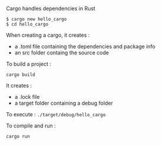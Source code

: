 Cargo handles dependencies in Rust

```
$ cargo new hello_cargo
$ cd hello_cargo
```

When creating a cargo, it creates : 
- a .toml file containing the dependencies and package info
- an src folder containg the source code 

To build a project : 

` cargo build `

It creates : 
- a .lock file
- a target folder containing a debug folder

To execute : `./target/debug/hello_cargo`

To compile and run : 

`cargo run`
